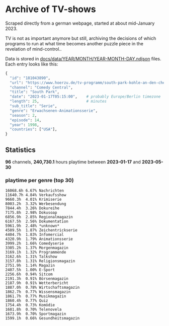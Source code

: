 # Archive of TV-shows

Scraped directly from a german webpage, started at about mid-January 2023.

TV is not as important anymore but still, archiving the decisions of which programs to run at what time
becomes another puzzle piece in the revelation of mind-control.. 

Data is stored in [docs/data/YEAR/MONTH/YEAR-MONTH-DAY.ndjson](docs/data/) files. 
Each entry looks like this:

```python
{
  "id": "181043890", 
  "url": "https://www.hoerzu.de/tv-programm/south-park-kohle-an-den-chefkoch/bid_181043890/", 
  "channel": "Comedy Central", 
  "title": "South Park", 
  "date": "2023-01-17T05:15:00",    # probably Europe/Berlin timezone 
  "length": 25,                     # minutes 
  "sub_title": "Serie", 
  "genre": "Erwachsenen-Animationsserie", 
  "season": 2, 
  "episode": 14, 
  "year": 1998, 
  "countries": ["USA"],
}
```

## Statistics

**96** channels, **240,730.1** hours playtime between **2023-01-17** and **2023-05-30**


### playtime per genre (top 30)

    16068.6h 6.67% Nachrichten
    11640.7h 4.84% Verkaufsshow
    9660.3h  4.01% Krimiserie
    8003.2h  3.32% Werbesendung
    7844.4h  3.26% Dokureihe
    7175.8h  2.98% Dokusoap
    6856.9h  2.85% Regionalmagazin
    6167.5h  2.56% Dokumentation
    5961.9h  2.48% *unknown*
    4509.5h  1.87% Zeichentrickserie
    4404.7h  1.83% Infomercial
    4320.9h  1.79% Animationsserie
    3999.2h  1.66% Comedyserie
    3305.2h  1.37% Morgenmagazin
    3169.1h  1.32% Programmende
    3162.6h  1.31% Talkshow
    3157.8h  1.31% Religionsmagazin
    2751.9h  1.14% Magazin
    2407.5h  1.00% E-Sport
    2256.6h  0.94% Sitcom
    2191.3h  0.91% Börsenmagazin
    2187.9h  0.91% Wetterbericht
    1887.0h  0.78% Wirtschaftsmagazin
    1862.7h  0.77% Wissensmagazin
    1861.7h  0.77% Musikmagazin
    1860.4h  0.77% Quiz
    1754.4h  0.73% Komödie
    1681.8h  0.70% Telenovela
    1673.9h  0.70% Sportmagazin
    1599.1h  0.66% Gesundheitsmagazin
